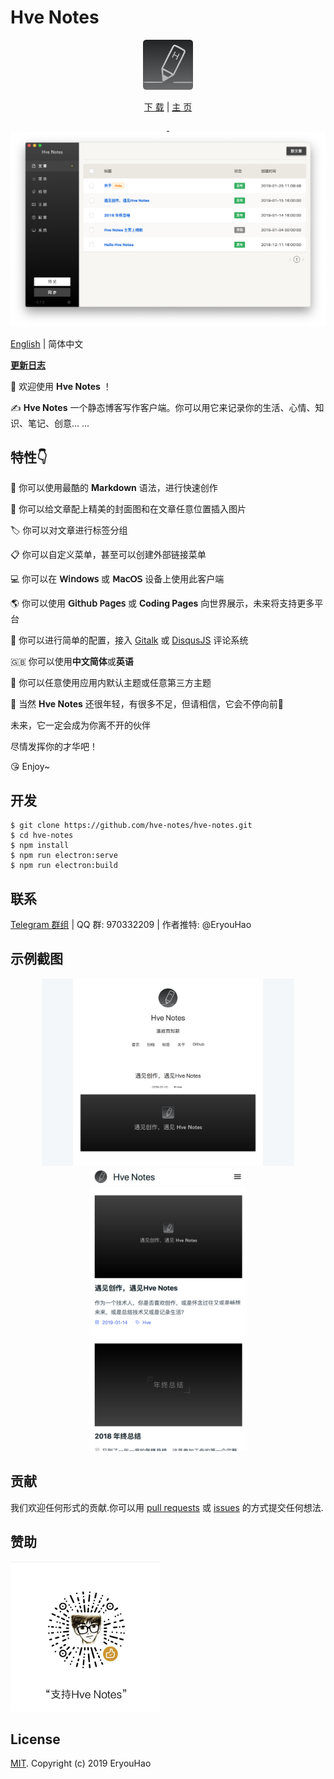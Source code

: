 # Hve Notes

<div align="center">
  <img src="public/app-icons/logo.png"  width="80px" height="80px">

  [下 载](https://github.com/hellohve/hve-notes/releases) | [主 页](http://hvenotes.fehey.com/)

  <a href="https://github.com/hve-notes/hve-notes/releases/latest">
    <img src="https://img.shields.io/github/release/hve-notes/hve-notes.svg?style=flat-square" alt="">
  </a>

  <a href="https://github.com/hve-notes/hve-notes/blob/master/LICENSE">
    <img src="https://img.shields.io/github/license/hve-notes/hve-notes.svg?style=flat-square" alt="">
  </a>

</div>

<div align="center">
  <img src="hve-notes-app.png">

</div>

[English](https://github.com/hve-notes/hve-notes/blob/master/README.md) | 简体中文  

**[更新日志](https://github.com/hve-notes/hve-notes/blob/master/CHANGELOG.md)**  

👏  欢迎使用 **Hve Notes** ！  

✍️  **Hve Notes** 一个静态博客写作客户端。你可以用它来记录你的生活、心情、知识、笔记、创意... ... 

## 特性👇
📝  你可以使用最酷的 **Markdown** 语法，进行快速创作  

🌉  你可以给文章配上精美的封面图和在文章任意位置插入图片  

🏷️  你可以对文章进行标签分组  

📋  你可以自定义菜单，甚至可以创建外部链接菜单  

💻  你可以在 **𝖶𝗂𝗇𝖽𝗈𝗐𝗌** 或 **𝖬𝖺𝖼𝖮𝖲** 设备上使用此客户端  

🌎  你可以使用 **𝖦𝗂𝗍𝗁𝗎𝖻 𝖯𝖺𝗀𝖾𝗌** 或 **Coding Pages** 向世界展示，未来将支持更多平台  

💬  你可以进行简单的配置，接入 [Gitalk](https://github.com/gitalk/gitalk) 或 [DisqusJS](https://github.com/SukkaW/DisqusJS) 评论系统  

🇬🇧  你可以使用**中文简体**或**英语**  

🌁  你可以任意使用应用内默认主题或任意第三方主题  


🌱 当然 **Hve Notes** 还很年轻，有很多不足，但请相信，它会不停向前🏃

未来，它一定会成为你离不开的伙伴

尽情发挥你的才华吧！

😘 Enjoy~

## 开发
``` shell
$ git clone https://github.com/hve-notes/hve-notes.git
$ cd hve-notes
$ npm install
$ npm run electron:serve
$ npm run electron:build
```

## 联系
[Telegram 群组](https://t.me/joinchat/IDY0ahRqb8NPodv95BNpBg)  | QQ 群: 970332209 | 作者推特: @EryouHao

## 示例截图
<div align="center">
  <img src="./files/fehey.png" width="80%">
  <img src="./files/fehey2.png" style="max-width: 50%">
</div>

## 贡献
我们欢迎任何形式的贡献.你可以用 [pull requests](https://github.com/hve-notes/hve-notes/pulls) 或 [issues](https://github.com/hve-notes/hve-notes/issues) 的方式提交任何想法.  

## 赞助
<div>
  <img src="./files/wechat.jpeg" width="240px">
</div>

## License
[MIT](https://github.com/hve-notes/hve-notes/blob/master/LICENSE). Copyright (c) 2019 EryouHao
